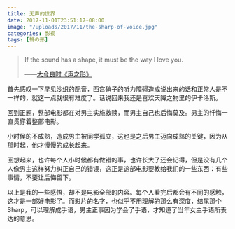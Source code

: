 ```yaml
---
title: 无声的世界
date: 2017-11-01T23:51:17+08:00
image: "/uploads/2017/11/the-sharp-of-voice.jpg"
categories: 影视
tags: [聲の形]
---
```


> If the sound has a shape, it must be the way I love you. 
> 
> ——[大今良时《声之形》](http://m.juzimi.com/ju/3955600)

首先感叹一下[早见沙织](https://movie.douban.com/celebrity/1020667/)的配音，西宫硝子的听力障碍造成说出来的话和正常人是不一样的，就这一点就很有难度了。话说回来我还是喜欢天降之物里的伊卡洛斯。

回到正题，整部电影都在对男主实施救赎，而男主自己也后悔莫及。男主的忏悔一直贯穿着整部电影。

小时候的不成熟，造成男主被同学孤立，这也是之后男主迈向成熟的关键，因为从那时起，他才慢慢的成长起来。<!--more-->

回想起来，也许每个人小时候都有做错的事，也许长大了还会记得，但是没有几个人像男主这样努力纠正自己的错误，这正是这部电影要教给我们的一些东西：有些事情，不要让后悔留下。

以上是我的一些感悟，却不是电影全部的内容。每个人看完后都会有不同的感触，这才是一部好电影了。而影片的名字，也似乎不用理解的那么有深度，结尾那个Sharp，可以理解成手语，男主正事因为学会了手语，才知道了当年女主手语所表达的意思。
